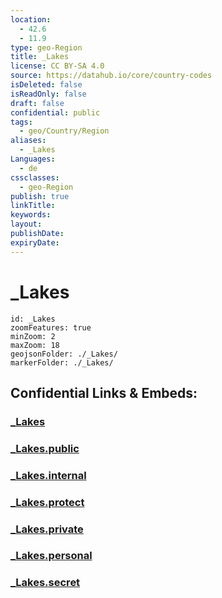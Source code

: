 ```yaml
---
location:
  - 42.6
  - 11.9
type: geo-Region
title: _Lakes
license: CC BY-SA 4.0
source: https://datahub.io/core/country-codes
isDeleted: false
isReadOnly: false
draft: false
confidential: public
tags:
  - geo/Country/Region
aliases:
  - _Lakes
Languages:
  - de
cssclasses:
  - geo-Region
publish: true
linkTitle:
keywords:
layout:
publishDate:
expiryDate:
---
```


# _Lakes

```leaflet
id: _Lakes
zoomFeatures: true 
minZoom: 2 
maxZoom: 18
geojsonFolder: ./_Lakes/
markerFolder: ./_Lakes/
```


## Confidential Links & Embeds: 

### [_Lakes](/_Standards/Earth/Continent/Europe/Europe~South/Italy/regions~Italy/Lazio/Viterbo.Province/_Lakes.md) 

### [_Lakes.public](/_public/Earth/Continent/Europe/Europe~South/Italy/regions~Italy/Lazio/Viterbo.Province/_Lakes.public.md) 

### [_Lakes.internal](/_internal/Earth/Continent/Europe/Europe~South/Italy/regions~Italy/Lazio/Viterbo.Province/_Lakes.internal.md) 

### [_Lakes.protect](/_protect/Earth/Continent/Europe/Europe~South/Italy/regions~Italy/Lazio/Viterbo.Province/_Lakes.protect.md) 

### [_Lakes.private](/_private/Earth/Continent/Europe/Europe~South/Italy/regions~Italy/Lazio/Viterbo.Province/_Lakes.private.md) 

### [_Lakes.personal](/_personal/Earth/Continent/Europe/Europe~South/Italy/regions~Italy/Lazio/Viterbo.Province/_Lakes.personal.md) 

### [_Lakes.secret](/_secret/Earth/Continent/Europe/Europe~South/Italy/regions~Italy/Lazio/Viterbo.Province/_Lakes.secret.md)

